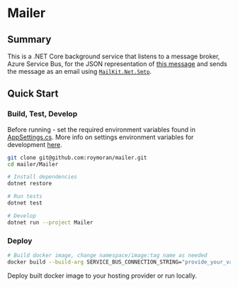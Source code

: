 # Mailer 

## Summary
This is a .NET Core background service that listens to a message broker, Azure Service Bus, for the JSON representation of [this message](./Mailer/DTOs/EmailMessage.cs) and sends the message as an email using [`MailKit.Net.Smtp`](http://www.mimekit.net/docs/html/Introduction.htm).


## Quick Start
### Build, Test, Develop
Before running - set the required environment variables found in [AppSettings.cs](./Mailer/AppSettings.cs). More info on settings environment variables for development [here](https://docs.microsoft.com/en-us/aspnet/core/security/app-secrets?view=aspnetcore-2.2&tabs=linux).

```bash
git clone git@github.com:roymoran/mailer.git
cd mailer/Mailer

# Install dependencies
dotnet restore

# Run tests
dotnet test

# Develop
dotnet run --project Mailer
```

###  Deploy
```bash
# Build docker image, change namespace/image:tag name as needed
docker build --build-arg SERVICE_BUS_CONNECTION_STRING="provide_your_variable" --build-arg SERVICE_BUS_QUEUE_NAME="provide_your_variable" --build-arg SEND_GRID_API_KEY="provide_your_variable" -t mailer:latest -f ci/Dockerfile .
```

Deploy built docker image to your hosting provider or run locally.


